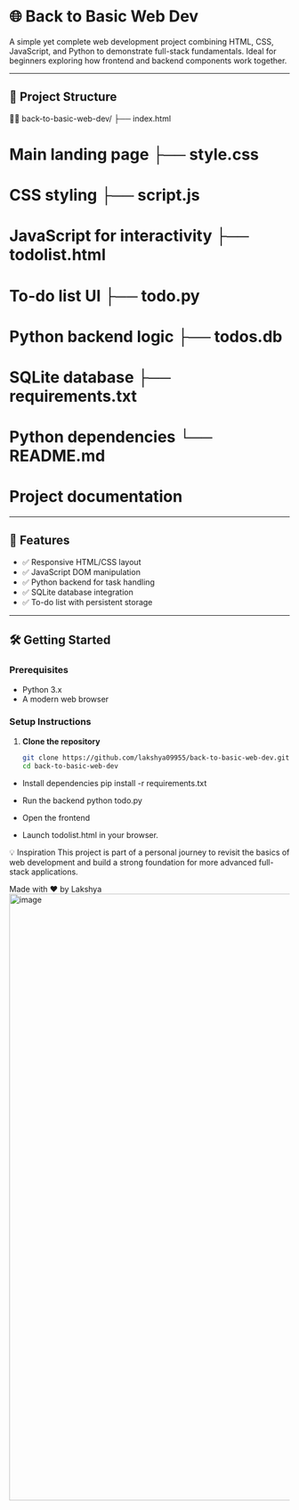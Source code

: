 # 🌐 Back to Basic Web Dev

A simple yet complete web development project combining HTML, CSS, JavaScript, and Python to demonstrate full-stack fundamentals. Ideal for beginners exploring how frontend and backend components work together.

---

## 📁 Project Structure


back-to-basic-web-dev/ 
├── index.html          
# Main landing page ├── style.css          
# CSS styling ├── script.js          
# JavaScript for interactivity ├── todolist.html       
# To-do list UI ├── todo.py             
# Python backend logic ├── todos.db            
# SQLite database ├── requirements.txt    
# Python dependencies └── README.md           
# Project documentation

---

## 🚀 Features

- ✅ Responsive HTML/CSS layout
- ✅ JavaScript DOM manipulation
- ✅ Python backend for task handling
- ✅ SQLite database integration
- ✅ To-do list with persistent storage

---

## 🛠️ Getting Started

### Prerequisites

- Python 3.x
- A modern web browser

### Setup Instructions

1. **Clone the repository**
   ```bash
   git clone https://github.com/lakshya09955/back-to-basic-web-dev.git
   cd back-to-basic-web-dev


- Install dependencies
pip install -r requirements.txt
- Run the backend
python todo.py


- Open the frontend
- Launch todolist.html in your browser.

💡 Inspiration
This project is part of a personal journey to revisit the basics of web development and build a strong foundation for more advanced full-stack applications.

Made with ❤️ by Lakshya
<img width="1920" height="1089" alt="image" src="https://github.com/user-attachments/assets/923f3d6d-22ab-4aca-9f2f-d954d4aefc70" />


            
